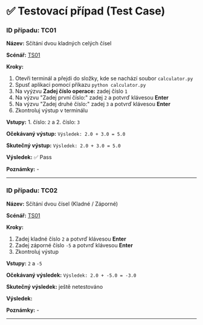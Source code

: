 # ✅ Testovací případ (Test Case)

### **ID případu:** TC01  

**Název:** Sčítání dvou kladných celých čísel 

**Scénář:** [TS01](test_scenarios.md#ts01)

**Kroky:**  
1. Otevři terminál a přejdi do složky, kde se nachází soubor `calculator.py`
2. Spusť aplikaci pomocí příkazu `python calculator.py`
3. Na vyýzvu **Zadej číslo operace:** zadej číslo `1`
4. Na výzvu "Zadej první číslo:" zadej `2` a potvrď klávesou **Enter**
5. Na výzvu "Zadej druhé číslo:" zadej `3` a potvrď klávesou **Enter**
6. Zkontroluj výstup v terminálu

**Vstupy:** 1. číslo: `2` a 2. číslo: `3` 

**Očekávaný výstup:** `Výsledek: 2.0 + 3.0 = 5.0`

**Skutečný výstup:** `Výsledek: 2.0 + 3.0 = 5.0`

**Výsledek:** ✅ Pass 

**Poznámky:** -

---

### **ID případu:** TC02

**Název:** Sčítání dvou čísel (Kladné / Záporné)

**Scénář:** [TS01](test_scenarios.md#ts01)

**Kroky:**
1. Zadej kladné číslo `2` a potvrď klávesou **Enter**
2. Zadej záporné číslo `-5` a potvrď klávesou **Enter**
3. Zkontroluj výstup

**Vstupy:** `2` a `-5`

**Očekávaný výsledek:** `Výsledek: 2.0 + -5.0 = -3.0`

**Skutečný výsledek:** ještě netestováno

**Výsledek:** 

**Poznámky:** - 

---
